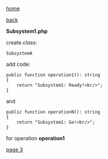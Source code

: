 [home](./page01.md)

[back](./page01.md)

**Subsystem1.php**

create *class*:
```
SubsystemA
```

add code:
```
public function operation1(): string
{
    return "Subsystem1: Ready!<br/>";
}
```

and
```
public function operationN(): string
{
    return "Subsystem1: Go!<br/>";
}
```

for operation **operation1** 

[page 3](./page03.md)
